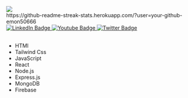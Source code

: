  <img src="https://i.ibb.co/ygctZMP/MERN-STACK-DEVELOPER.png"/>
<br/>
https://github-readme-streak-stats.herokuapp.com/?user=your-github-emon50666
<div id="badges">
  <a href="your-linkedin-URL">
    <img src="https://img.shields.io/badge/LinkedIn-blue?style=for-the-badge&logo=linkedin&logoColor=white" alt="LinkedIn Badge"/>
  </a>
  <a href="your-youtube-URL">
    <img src="https://img.shields.io/badge/YouTube-red?style=for-the-badge&logo=youtube&logoColor=white" alt="Youtube Badge"/>
  </a>
  <a href="your-twitter-URL">
    <img src="https://img.shields.io/badge/Twitter-blue?style=for-the-badge&logo=twitter&logoColor=white" alt="Twitter Badge"/>
  </a>
</div>
</div> <br/>



- HTMl
- Tailwind Css
- JavaScript
- React
- Node.js
- Express.js
- MongoDB
- Firebase
